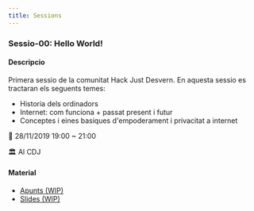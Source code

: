 ```yaml
---
title: Sessions
---
```


### Sessio-00: Hello World!

#### Descripcio

Primera sessio de la comunitat Hack Just Desvern.
En aquesta sessio es tractaran els seguents temes:

- Historia dels ordinadors
- Internet: com funciona + passat present i futur
- Conceptes i eines basiques d'empoderament i privacitat a internet

📆 28/11/2019 19:00 ~ 21:00

🏛️ Al CDJ

#### Material
- [Apunts (WIP)](https://hackmd.io/nwqZ_iFaQiGo7gInd2SbAQ?edit)
- [Slides (WIP)](slides/hello-world.html)
